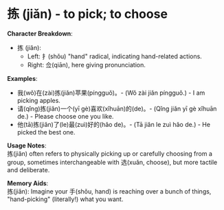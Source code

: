 # **拣 (jiǎn) - to pick; to choose**

**Character Breakdown**:  
- 拣 (jiǎn):
  - Left: 扌(shǒu) "hand" radical, indicating hand-related actions.
  - Right: 佥(qiān), here giving pronunciation.

**Examples**:  
- 我(wǒ)在(zài)拣(jiǎn)苹果(píngguǒ)。- (Wǒ zài jiǎn píngguǒ.) - I am picking apples.  
- 请(qǐng)拣(jiǎn)一个(yī gè)喜欢(xǐhuān)的(de)。- (Qǐng jiǎn yī gè xǐhuān de.) - Please choose one you like.  
- 他(tā)拣(jiǎn)了(le)最(zuì)好的(hǎo de)。- (Tā jiǎn le zuì hǎo de.) - He picked the best one.

**Usage Notes**:  
拣(jiǎn) often refers to physically picking up or carefully choosing from a group, sometimes interchangeable with 选(xuǎn, choose), but more tactile and deliberate.

**Memory Aids**:  
拣(jiǎn): Imagine your 手(shǒu, hand) is reaching over a bunch of things, "hand-picking" (literally!) what you want.